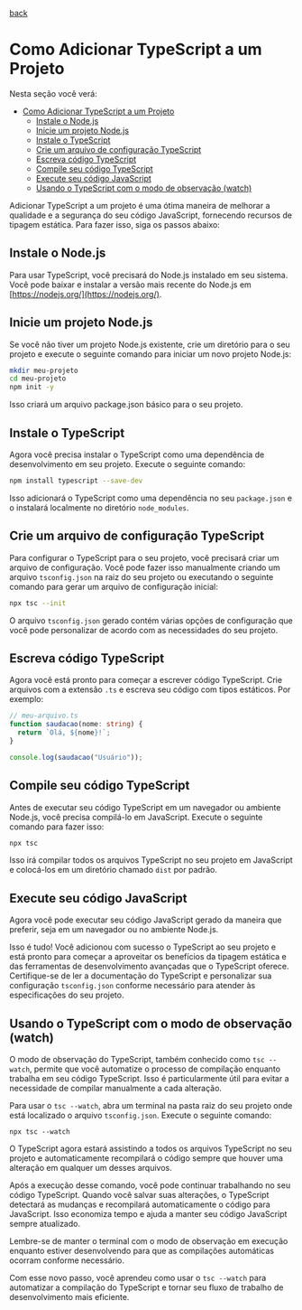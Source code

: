 [back](../README.md)

# Como Adicionar TypeScript a um Projeto

Nesta seção você verá:
- [Como Adicionar TypeScript a um Projeto](#como-adicionar-typescript-a-um-projeto)
  - [Instale o Node.js](#instale-o-nodejs)
  - [Inicie um projeto Node.js](#inicie-um-projeto-nodejs)
  - [Instale o TypeScript](#instale-o-typescript)
  - [Crie um arquivo de configuração TypeScript](#crie-um-arquivo-de-configuração-typescript)
  - [Escreva código TypeScript](#escreva-código-typescript)
  - [Compile seu código TypeScript](#compile-seu-código-typescript)
  - [Execute seu código JavaScript](#execute-seu-código-javascript)
  - [Usando o TypeScript com o modo de observação (watch)](#usando-o-typescript-com-o-modo-de-observação-watch)

Adicionar TypeScript a um projeto é uma ótima maneira de melhorar a qualidade e a segurança do seu código JavaScript, fornecendo recursos de tipagem estática. Para fazer isso, siga os passos abaixo:

## Instale o Node.js

Para usar TypeScript, você precisará do Node.js instalado em seu sistema. Você pode baixar e instalar a versão mais recente do Node.js em [https://nodejs.org/](https://nodejs.org/).

## Inicie um projeto Node.js

Se você não tiver um projeto Node.js existente, crie um diretório para o seu projeto e execute o seguinte comando para iniciar um novo projeto Node.js:

```bash
mkdir meu-projeto
cd meu-projeto
npm init -y
```

Isso criará um arquivo package.json básico para o seu projeto.

## Instale o TypeScript

Agora você precisa instalar o TypeScript como uma dependência de desenvolvimento em seu projeto. Execute o seguinte comando:

```bash
npm install typescript --save-dev
```

Isso adicionará o TypeScript como uma dependência no seu `package.json` e o instalará localmente no diretório `node_modules`.

## Crie um arquivo de configuração TypeScript

Para configurar o TypeScript para o seu projeto, você precisará criar um arquivo de configuração. Você pode fazer isso manualmente criando um arquivo `tsconfig.json` na raiz do seu projeto ou executando o seguinte comando para gerar um arquivo de configuração inicial:

```bash
npx tsc --init
```

O arquivo `tsconfig.json` gerado contém várias opções de configuração que você pode personalizar de acordo com as necessidades do seu projeto.

## Escreva código TypeScript

Agora você está pronto para começar a escrever código TypeScript. Crie arquivos com a extensão `.ts` e escreva seu código com tipos estáticos. Por exemplo:

```TypeScript
// meu-arquivo.ts
function saudacao(nome: string) {
  return `Olá, ${nome}!`;
}

console.log(saudacao("Usuário"));
```

## Compile seu código TypeScript
Antes de executar seu código TypeScript em um navegador ou ambiente Node.js, você precisa compilá-lo em JavaScript. Execute o seguinte comando para fazer isso:

```bash
npx tsc
```

Isso irá compilar todos os arquivos TypeScript no seu projeto em JavaScript e colocá-los em um diretório chamado `dist` por padrão.

## Execute seu código JavaScript

Agora você pode executar seu código JavaScript gerado da maneira que preferir, seja em um navegador ou no ambiente Node.js.

Isso é tudo! Você adicionou com sucesso o TypeScript ao seu projeto e está pronto para começar a aproveitar os benefícios da tipagem estática e das ferramentas de desenvolvimento avançadas que o TypeScript oferece. Certifique-se de ler a documentação do TypeScript e personalizar sua configuração `tsconfig.json` conforme necessário para atender às especificações do seu projeto.

## Usando o TypeScript com o modo de observação (watch)

O modo de observação do TypeScript, também conhecido como `tsc --watch`, permite que você automatize o processo de compilação enquanto trabalha em seu código TypeScript. Isso é particularmente útil para evitar a necessidade de compilar manualmente a cada alteração.

Para usar o `tsc --watch`, abra um terminal na pasta raiz do seu projeto onde está localizado o arquivo `tsconfig.json`. Execute o seguinte comando:
   ```
   npx tsc --watch
   ```
O TypeScript agora estará assistindo a todos os arquivos TypeScript no seu projeto e automaticamente recompilará o código sempre que houver uma alteração em qualquer um desses arquivos.

Após a execução desse comando, você pode continuar trabalhando no seu código TypeScript. Quando você salvar suas alterações, o TypeScript detectará as mudanças e recompilará automaticamente o código para JavaScript. Isso economiza tempo e ajuda a manter seu código JavaScript sempre atualizado.

Lembre-se de manter o terminal com o modo de observação em execução enquanto estiver desenvolvendo para que as compilações automáticas ocorram conforme necessário.

Com esse novo passo, você aprendeu como usar o `tsc --watch` para automatizar a compilação do TypeScript e tornar seu fluxo de trabalho de desenvolvimento mais eficiente.
